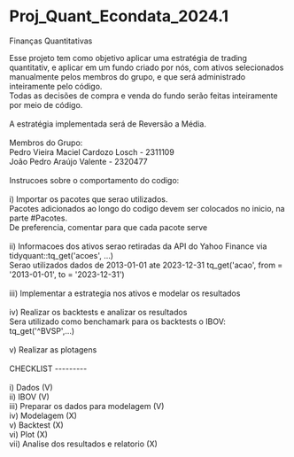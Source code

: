 # Proj_Quant_Econdata_2024.1
 Finanças Quantitativas

 Esse projeto tem como objetivo aplicar uma estratégia de trading quantitativ, e aplicar em um fundo criado por nós, com ativos selecionados manualmente pelos membros do grupo, e que será administrado inteiramente pelo código. \
 Todas as decisões de compra e venda do fundo serão feitas inteiramente por meio de código. \
\
 A estratégia implementada será de Reversão a Média.\
\
 Membros do Grupo: \
 Pedro Vieira Maciel Cardozo Losch - 2311109\
 João Pedro Araújo Valente - 2320477\
 \
 Instrucoes sobre o comportamento do codigo:\
 \
 i) Importar os pacotes que serao utilizados.\
  Pacotes adicionados ao longo do codigo devem ser colocados no inicio, na parte #Pacotes.\
  De preferencia, comentar para que cada pacote serve\
 \
 ii) Informacoes dos ativos serao retiradas da API do Yahoo Finance via tidyquant::tq_get('acoes', ...)\
Serao utilizados dados de 2013-01-01 ate 2023-12-31 tq_get('acao', from = '2013-01-01', to = '2023-12-31')\
\
iii) Implementar a estrategia nos ativos e modelar os resultados\
\
iv) Realizar os backtests e analizar os resultados\
Sera utilizado como benchamark para os backtests o IBOV: tq_get('^BVSP',...)\
\
v) Realizar as plotagens\
\
CHECKLIST ---------\
\
i) Dados (V)\
ii) IBOV (V)\
iii) Preparar os dados para modelagem (V)\
iv) Modelagem (X)\
v) Backtest (X)\
vi) Plot (X)\
vii) Analise dos resultados e relatorio (X)